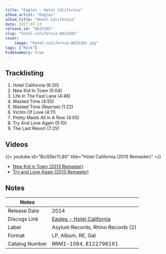 ```yaml
---
title: "Eagles - Hotel California"
album_artist: "Eagles"
album_title: "Hotel California"
date: 2017-07-23
release_id: "6623165"
slug: "hotel-california-6623165"
cover:
    image: "hotel-california-6623165.jpg"
tags: ["Rock"]
hideSummary: true
---
```


## Tracklisting
1. Hotel California (6:30)
2. New Kid In Town (5:04)
3. Life In The Fast Lane (4:46)
4. Wasted Time (4:55)
5. Wasted Time (Reprise) (1:22)
6. Victim Of Love (4:11)
7. Pretty Maids All In A Row (4:05)
8. Try And Love Again (5:10)
9. The Last Resort (7:25)

## Videos
{{< youtube id="BciS5krYL80" title="Hotel California (2013 Remaster)" >}}
- [New Kid in Town (2013 Remaster)](https://www.youtube.com/watch?v=-Pa5nqYXEnY)
- [Try and Love Again (2013 Remaster)](https://www.youtube.com/watch?v=yNnH1sN0dw8)

## Notes

| Notes          |             |
| ---------------| ----------- |
| Release Date   | 2014 |
| Discogs Link   | [Eagles - Hotel California](https://www.discogs.com/release/6623165) |
| Label          | Asylum Records, Rhino Records (2) |
| Format         | LP, Album, RE, Gat |
| Catalog Number | RRM1-1084, 8122796161 |

